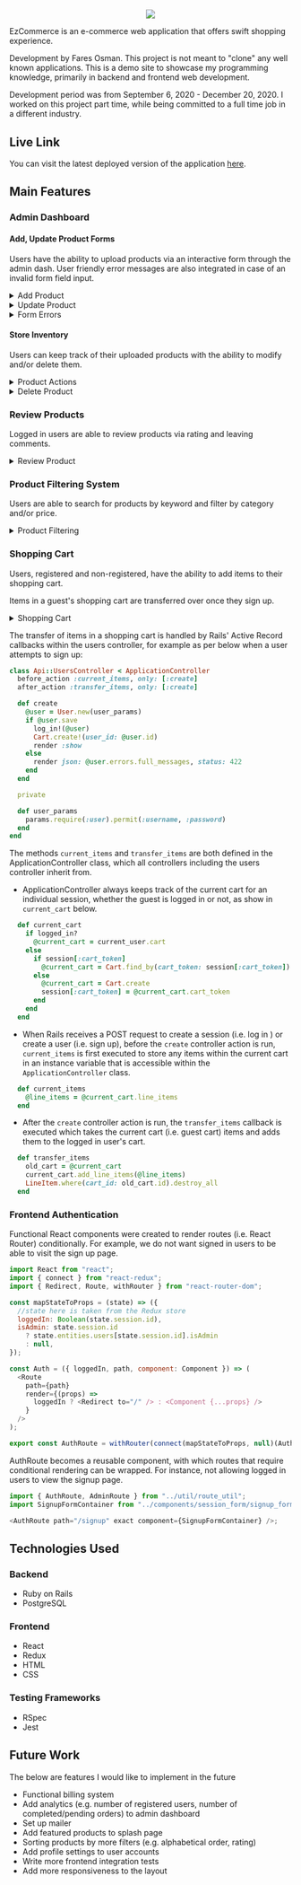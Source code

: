 #

<p align="center">
  <img src="https://i.postimg.cc/BssFrZdH/Screen-Shot-2020-12-24-at-11-24-49-PM.png">
</p>
EzCommerce is an e-commerce web application that offers swift shopping experience.

Development by Fares Osman. This project is not meant to "clone" any well known applications. This is a demo site to showcase my programming knowledge, primarily in backend and frontend web development.

Development period was from September 6, 2020 - December 20, 2020. I worked on this project part time, while being committed to a full time job in a different industry.

## Live Link

You can visit the latest deployed version of the application [here](https://ez-ecomm.herokuapp.com/#/).

## Main Features

### Admin Dashboard

#### Add, Update Product Forms

Users have the ability to upload products via an interactive form through the admin dash. User friendly error messages are also integrated in case of an invalid form field input.

<details>
  <summary>Add Product</summary>
  <img align="center" src="https://i.ibb.co/cT0QQq9/Screen-Shot-2020-12-26-at-12-24-16-AM.png">
</details>

<details>
  <summary>Update Product</summary>
  <img align="center" src="https://i.ibb.co/tBtVHwk/ezgif-6-6dafe6bec3a9.gif">
</details>

<details>
  <summary>Form Errors</summary>
  <img align="center" src="https://i.ibb.co/2d5fC5H/Screen-Shot-2020-12-26-at-12-26-02-AM.png">
</details>

#### Store Inventory

Users can keep track of their uploaded products with the ability to modify and/or delete them.

<details>
  <summary>Product Actions</summary>
  <img align="center" src="https://i.ibb.co/k37ntZ7/Screen-Shot-2020-12-26-at-12-55-48-AM.png">
</details>

<details>
  <summary>Delete Product</summary>
  <img align="center" src="https://i.ibb.co/wzP04d2/ezgif-1-12b469a1e062.gif">
</details>

### Review Products

Logged in users are able to review products via rating and leaving comments.

<details>
  <summary>Review Product</summary>
  <img align="center" src="https://i.ibb.co/SsW0vHJ/ezgif-6-e0288b756d06.gif">
</details>

### Product Filtering System

Users are able to search for products by keyword and filter by category and/or price.

<details>
  <summary>Product Filtering</summary>
  <img align="center" src="https://i.ibb.co/FxpyD39/ezgif-6-fa3d7c5bcae2.gif">
</details>

### Shopping Cart

Users, registered and non-registered, have the ability to add items to their shopping cart.

Items in a guest's shopping cart are transferred over once they sign up.

<details>
  <summary>Shopping Cart</summary>
  <img align="center" src="https://i.ibb.co/Jzw4dc9/ezgif-6-5cd7441f269e.gif">
</details>

The transfer of items in a shopping cart is handled by Rails' Active Record callbacks within the users controller, for example as per below when a user attempts to sign up:

```ruby
class Api::UsersController < ApplicationController
  before_action :current_items, only: [:create]
  after_action :transfer_items, only: [:create]

  def create
    @user = User.new(user_params)
    if @user.save
      log_in!(@user)
      Cart.create!(user_id: @user.id)
      render :show
    else
      render json: @user.errors.full_messages, status: 422
    end
  end

  private

  def user_params
    params.require(:user).permit(:username, :password)
  end
end
```

The methods `current_items` and `transfer_items` are both defined in the ApplicationController class, which all controllers including the users controller inherit from.

- ApplicationController always keeps track of the current cart for an individual session, whether the guest is logged in or not, as show in `current_cart` below.

```ruby
  def current_cart
    if logged_in?
      @current_cart = current_user.cart
    else
      if session[:cart_token]
        @current_cart = Cart.find_by(cart_token: session[:cart_token])
      else
        @current_cart = Cart.create
        session[:cart_token] = @current_cart.cart_token
      end
    end
  end
```

- When Rails receives a POST request to create a session (i.e. log in ) or create a user (i.e. sign up), before the `create` controller action is run, `current_items` is first executed to store any items within the current cart in an instance variable that is accessible within the `ApplicationController` class.

```ruby
  def current_items
    @line_items = @current_cart.line_items
  end
```

- After the `create` controller action is run, the `transfer_items` callback is executed which takes the current cart (i.e. guest cart) items and adds them to the logged in user's cart.

```ruby
  def transfer_items
    old_cart = @current_cart
    current_cart.add_line_items(@line_items)
    LineItem.where(cart_id: old_cart.id).destroy_all
  end
```

### Frontend Authentication

Functional React components were created to render routes (i.e. React Router) conditionally. For example, we do not want signed in users to be able to visit the sign up page.

```javascript
import React from "react";
import { connect } from "react-redux";
import { Redirect, Route, withRouter } from "react-router-dom";

const mapStateToProps = (state) => ({
  //state here is taken from the Redux store
  loggedIn: Boolean(state.session.id),
  isAdmin: state.session.id
    ? state.entities.users[state.session.id].isAdmin
    : null,
});

const Auth = ({ loggedIn, path, component: Component }) => (
  <Route
    path={path}
    render={(props) =>
      loggedIn ? <Redirect to="/" /> : <Component {...props} />
    }
  />
);

export const AuthRoute = withRouter(connect(mapStateToProps, null)(Auth));
```

AuthRoute becomes a reusable component, with which routes that require conditional rendering can be wrapped. For instance, not allowing logged in users to view the signup page.

```javascript
import { AuthRoute, AdminRoute } from "../util/route_util";
import SignupFormContainer from "../components/session_form/signup_form_container";

<AuthRoute path="/signup" exact component={SignupFormContainer} />;
```

## Technologies Used

### Backend

- Ruby on Rails
- PostgreSQL

### Frontend

- React
- Redux
- HTML
- CSS

### Testing Frameworks

- RSpec
- Jest

## Future Work

The below are features I would like to implement in the future

- Functional billing system
- Add analytics (e.g. number of registered users, number of completed/pending orders) to admin dashboard
- Set up mailer
- Add featured products to splash page
- Sorting products by more filters (e.g. alphabetical order, rating)
- Add profile settings to user accounts
- Write more frontend integration tests
- Add more responsiveness to the layout
